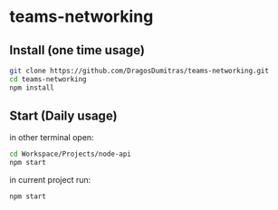 # teams-networking

## Install (one time usage)

```sh
git clone https://github.com/DragosDumitras/teams-networking.git
cd teams-networking
npm install
```

## Start (Daily usage)

in other terminal open:

```sh
cd Workspace/Projects/node-api
npm start
```

in current project run:

```sh
npm start
```
